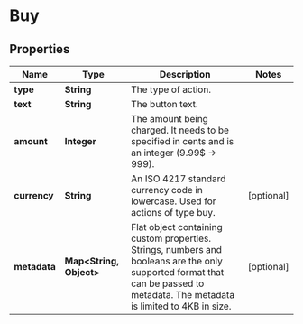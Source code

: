 

# Buy


## Properties

| Name | Type | Description | Notes |
|------------ | ------------- | ------------- | -------------|
|**type** | **String** | The type of action. |  |
|**text** | **String** | The button text. |  |
|**amount** | **Integer** | The amount being charged. It needs to be specified in cents and is an integer (9.99$ -&gt; 999). |  |
|**currency** | **String** | An ISO 4217 standard currency code in lowercase. Used for actions of type buy. |  [optional] |
|**metadata** | **Map&lt;String, Object&gt;** | Flat object containing custom properties. Strings, numbers and booleans  are the only supported format that can be passed to metadata. The metadata is limited to 4KB in size.  |  [optional] |



